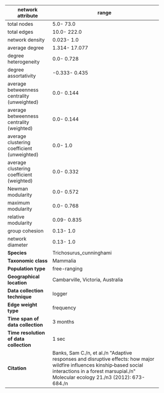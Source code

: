 network attribute|range
---|---
total nodes|5.0- 73.0
total edges|10.0- 222.0
network density|0.023- 1.0
average degree|1.314- 17.077
degree heterogeneity|0.0- 0.728
degree assortativity|-0.333- 0.435
average betweenness centrality (unweighted)|0.0- 0.144
average betweenness centrality (weighted)|0.0- 0.144
average clustering coefficient (unweighted)|0.0- 1.0
average clustering coefficient (weighted)|0.0- 0.332
Newman modularity|0.0- 0.572
maximum modularity|0.0- 0.768
relative modularity|0.09- 0.835
group cohesion|0.13- 1.0
network diameter|0.13- 1.0
**Species**| Trichosurus_cunninghami
**Taxonomic class**| Mammalia
**Population type**| free-ranging
**Geographical location**| Cambarville, Victoria, Australia
**Data collection technique**| logger
**Edge weight type**| frequency
**Time span of data collection**| 3 months
**Time resolution of data collection**| 1 sec
**Citation**| Banks, Sam C./n, et al./n "Adaptive responses and disruptive effects: how major wildfire influences kinship‐based social interactions in a forest marsupial./n" Molecular ecology 21./n3 (2012): 673-684./n